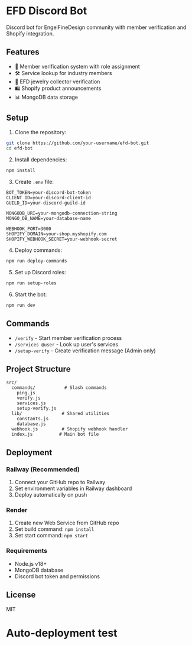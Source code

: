 # EFD Discord Bot

Discord bot for EngelFineDesign community with member verification and Shopify integration.

## Features

- 🔰 Member verification system with role assignment
- 🛠️ Service lookup for industry members
- 💎 EFD jewelry collector verification
- 🛍️ Shopify product announcements
- 📊 MongoDB data storage

## Setup

1. Clone the repository:
```bash
git clone https://github.com/your-username/efd-bot.git
cd efd-bot
```

2. Install dependencies:
```bash
npm install
```

3. Create `.env` file:
```env
BOT_TOKEN=your-discord-bot-token
CLIENT_ID=your-discord-client-id
GUILD_ID=your-discord-guild-id

MONGODB_URI=your-mongodb-connection-string
MONGO_DB_NAME=your-database-name

WEBHOOK_PORT=3000
SHOPIFY_DOMAIN=your-shop.myshopify.com
SHOPIFY_WEBHOOK_SECRET=your-webhook-secret
```

4. Deploy commands:
```bash
npm run deploy-commands
```

5. Set up Discord roles:
```bash
npm run setup-roles
```

6. Start the bot:
```bash
npm run dev
```

## Commands

- `/verify` - Start member verification process
- `/services @user` - Look up user's services
- `/setup-verify` - Create verification message (Admin only)

## Project Structure

```
src/
  commands/           # Slash commands
    ping.js
    verify.js
    services.js
    setup-verify.js
  lib/               # Shared utilities
    constants.js
    database.js
  webhook.js         # Shopify webhook handler
  index.js          # Main bot file
```

## Deployment

### Railway (Recommended)
1. Connect your GitHub repo to Railway
2. Set environment variables in Railway dashboard
3. Deploy automatically on push

### Render
1. Create new Web Service from GitHub repo
2. Set build command: `npm install`
3. Set start command: `npm start`

### Requirements
- Node.js v18+
- MongoDB database
- Discord bot token and permissions

## License

MIT
# Auto-deployment test
